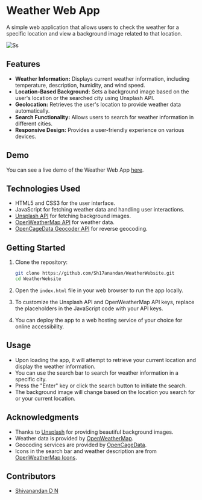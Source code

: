 # Weather Web App

A simple web application that allows users to check the weather for a specific location and view a background image related to that location.

![Ss](https://github.com/Sh17anandan/WeatherWebsite/assets/91018210/d0dae97e-588f-43b0-b813-5d6da6e50e89)


## Features

- **Weather Information:** Displays current weather information, including temperature, description, humidity, and wind speed.
- **Location-Based Background:** Sets a background image based on the user's location or the searched city using Unsplash API.
- **Geolocation:** Retrieves the user's location to provide weather data automatically.
- **Search Functionality:** Allows users to search for weather information in different cities.
- **Responsive Design:** Provides a user-friendly experience on various devices.

## Demo

You can see a live demo of the Weather Web App [here](https://sh17anandan.github.io/WeatherWebsite/).

## Technologies Used

- HTML5 and CSS3 for the user interface.
- JavaScript for fetching weather data and handling user interactions.
- [Unsplash API](https://unsplash.com/developers) for fetching background images.
- [OpenWeatherMap API](https://openweathermap.org/api) for weather data.
- [OpenCageData Geocoder API](https://opencagedata.com/api) for reverse geocoding.

## Getting Started

1. Clone the repository:

   ```bash
   git clone https://github.com/Sh17anandan/WeatherWebsite.git
   cd WeatherWebsite
   ```

2. Open the `index.html` file in your web browser to run the app locally.

3. To customize the Unsplash API and OpenWeatherMap API keys, replace the placeholders in the JavaScript code with your API keys.

4. You can deploy the app to a web hosting service of your choice for online accessibility.

## Usage

- Upon loading the app, it will attempt to retrieve your current location and display the weather information.
- You can use the search bar to search for weather information in a specific city.
- Press the "Enter" key or click the search button to initiate the search.
- The background image will change based on the location you search for or your current location.

## Acknowledgments

- Thanks to [Unsplash](https://unsplash.com/) for providing beautiful background images.
- Weather data is provided by [OpenWeatherMap](https://openweathermap.org/).
- Geocoding services are provided by [OpenCageData](https://opencagedata.com/).
- Icons in the search bar and weather description are from [OpenWeatherMap Icons](https://openweathermap.org/weather-conditions).

## Contributors

- [Shivanandan D N](https://github.com/Sh17anandan)

